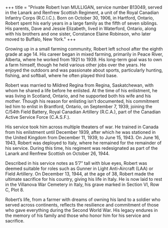 +++
title = "Private Robert Ivan MULLIGAN, service number B13049, served in the Lanark and Renfrew Scottish Regiment, a unit of the Royal Canadian Infantry Corps (R.C.I.C.). Born on October 30, 1906, in Hartford, Ontario, Robert spent his early years in a large family as the fifth of seven siblings. His parents, Dave and Jessie Elizabeth, lived in Waterford, Ontario, along with his brothers and one sister, Constance Elaine Robinson, who later moved to Buffalo, New York."
+++


Growing up in a small farming community, Robert left school after the eighth grade at age 14. His career began in mixed farming, primarily in Peace River, Alberta, where he worked from 1921 to 1939. His long-term goal was to own a farm himself, though he held various other jobs over the years. He enjoyed the outdoors and was passionate about sports, particularly hunting, fishing, and softball, where he often played third base.

Robert was married to Mildred Regina from Regina, Saskatchewan, with whom he shared a life before he enlisted. At the time of his enlistment, he was living in Scotland, Ontario, and he supported both his wife and his mother. Though his reason for enlisting isn’t documented, his commitment led him to enlist in Brantford, Ontario, on September 7, 1939, joining the C/54th Field Battery, Royal Canadian Artillery (R.C.A.), part of the Canadian Active Service Force (C.A.S.F.).

His service took him across multiple theaters of war. He trained in Canada from his enlistment until December 1939, after which he was stationed in the United Kingdom from December 11, 1939, to June 15, 1943. 
On June 16, 1943, Robert was deployed to Italy, where he remained for the remainder of his service. During this time, his regiment was redesignated as part of the Lanark and Renfrew Scottish on October 26, 1944.

Described in his service notes as 5’7” tall with blue eyes, Robert was deemed suitable for roles such as Gunner in Light Anti-Aircraft (LAA) or Field Artillery. On December 13, 1944, at the age of 38, Robert made the ultimate sacrifice for his country, giving his life in Italy. 
He is now laid to rest in the Villanova War Cemetery in Italy, his grave marked in Section VI, Row C, Plot 8.

Robert’s life, from a farmer with dreams of owning his land to a soldier who served across continents, reflects the resilience and commitment of those who gave everything during the Second World War. 
His legacy endures in the memory of his family and those who honor him for his service and sacrifice.
